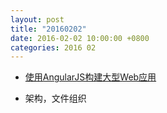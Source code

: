 ```yaml
---
layout: post
title: "20160202"
date: 2016-02-02 10:00:00 +0800
categories: 2016 02
---
```


* [使用AngularJS构建大型Web应用](http://www.infoq.com/cn/news/2013/02/angular-web-app)

* 架构，文件组织